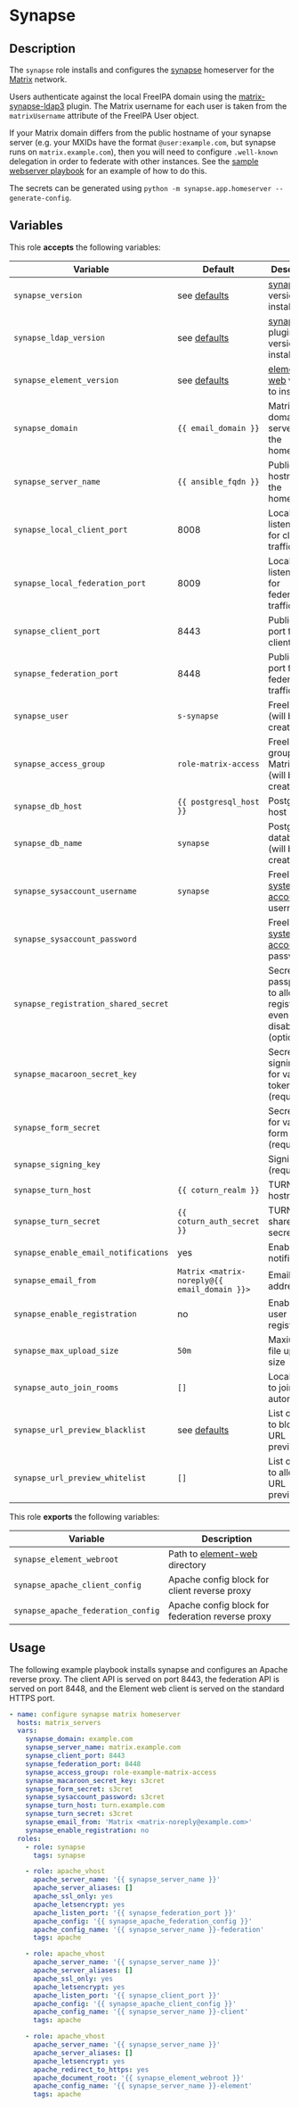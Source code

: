 Synapse
======

Description
-----------

The `synapse` role installs and configures the [synapse](https://github.com/matrix-org/synapse/)
homeserver for the [Matrix](https://matrix.org/) network.

Users authenticate against the local FreeIPA domain using
the [matrix-synapse-ldap3](https://github.com/matrix-org/matrix-synapse-ldap3) plugin.
The Matrix username for each user is taken from the `matrixUsername` attribute
of the FreeIPA User object.

If your Matrix domain differs from the public hostname of your synapse server
(e.g. your MXIDs have the format `@user:example.com`, but synapse runs on
`matrix.example.com`), then you will need to configure `.well-known` delegation
in order to federate with other instances. See the [sample webserver playbook](../../playbooks/webserver_public_example.yml)
for an example of how to do this.

The secrets can be generated using `python -m synapse.app.homeserver --generate-config`.


Variables
---------

This role **accepts** the following variables:

Variable                             | Default                                      | Description
-------------------------------------|----------------------------------------------|------------
`synapse_version`                    | see [defaults](defaults/main.yml)            | [synapse](https://github.com/matrix-org/synapse/) version to install
`synapse_ldap_version`               | see [defaults](defaults/main.yml)            | [synapse ldap](https://github.com/matrix-org/matrix-synapse-ldap3) plugin version to install
`synapse_element_version`            | see [defaults](defaults/main.yml)            | [element-web](https://github.com/vector-im/element-web) version to install
`synapse_domain`                     | `{{ email_domain }}`                         | Matrix domain served by the homeserver
`synapse_server_name`                | `{{ ansible_fqdn }}`                         | Public hostname of the homeserver
`synapse_local_client_port`          | 8008                                         | Localhost listen port for client traffic
`synapse_local_federation_port`      | 8009                                         | Localhost listen port for federation traffic
`synapse_client_port`                | 8443                                         | Public listen port for client traffic
`synapse_federation_port`            | 8448                                         | Public listen port for federation traffic
`synapse_user`                       | `s-synapse`                                  | FreeIPA user (will be created)
`synapse_access_group`               | `role-matrix-access`                         | FreeIPA group for Matrix users (will be created)
`synapse_db_host`                    | `{{ postgresql_host }}`                      | PostgreSQL host
`synapse_db_name`                    | `synapse`                                    | PostgreSQL database (will be created)
`synapse_sysaccount_username`        | `synapse`                                    | FreeIPA [system account](../freeipa_system_account/) username
`synapse_sysaccount_password`        | &nbsp;                                       | FreeIPA [system account](../freeipa_system_account/) password
`synapse_registration_shared_secret` | &nbsp;                                       | Secret passphrase to allow registration even when disabled (optional)
`synapse_macaroon_secret_key`        | &nbsp;                                       | Secret signing key for various tokens (required)
`synapse_form_secret`                | &nbsp;                                       | Secret key for various form HMACs (required)
`synapse_signing_key`                | &nbsp;                                       | Signing key (required)
`synapse_turn_host`                  | `{{ coturn_realm }}`                         | TURN server hostname
`synapse_turn_secret`                | `{{ coturn_auth_secret }}`                   | TURN server shared secret
`synapse_enable_email_notifications` | yes                                          | Enable email notifications
`synapse_email_from`                 | `Matrix <matrix-noreply@{{ email_domain }}>` | Email `From` address
`synapse_enable_registration`        | no                                           | Enable new user registration
`synapse_max_upload_size`            | `50m`                                        | Maxiumum file upload size
`synapse_auto_join_rooms`            | `[]`                                         | Local rooms to join automatically
`synapse_url_preview_blacklist`      | see [defaults](defaults/main.yml)            | List of CIDRs to block from URL previews
`synapse_url_preview_whitelist`      | `[]`                                         | List of CIDRs to allow for URL previews

This role **exports** the following variables:

Variable                           | Description
-----------------------------------|------------
`synapse_element_webroot`          | Path to [element-web](https://github.com/vector-im/element-web) directory
`synapse_apache_client_config`     | Apache config block for client reverse proxy
`synapse_apache_federation_config` | Apache config block for federation reverse proxy


Usage
-----

The following example playbook installs synapse and configures an Apache
reverse proxy. The client API is served on port 8443, the federation API
is served on port 8448, and the Element web client is served on the standard
HTTPS port.

````yaml
- name: configure synapse matrix homeserver
  hosts: matrix_servers
  vars:
    synapse_domain: example.com
    synapse_server_name: matrix.example.com
    synapse_client_port: 8443
    synapse_federation_port: 8448
    synapse_access_group: role-example-matrix-access
    synapse_macaroon_secret_key: s3cret
    synapse_form_secret: s3cret
    synapse_sysaccount_password: s3cret
    synapse_turn_host: turn.example.com
    synapse_turn_secret: s3cret
    synapse_email_from: 'Matrix <matrix-noreply@example.com>'
    synapse_enable_registration: no
  roles:
    - role: synapse
      tags: synapse

    - role: apache_vhost
      apache_server_name: '{{ synapse_server_name }}'
      apache_server_aliases: []
      apache_ssl_only: yes
      apache_letsencrypt: yes
      apache_listen_port: '{{ synapse_federation_port }}'
      apache_config: '{{ synapse_apache_federation_config }}'
      apache_config_name: '{{ synapse_server_name }}-federation'
      tags: apache

    - role: apache_vhost
      apache_server_name: '{{ synapse_server_name }}'
      apache_server_aliases: []
      apache_ssl_only: yes
      apache_letsencrypt: yes
      apache_listen_port: '{{ synapse_client_port }}'
      apache_config: '{{ synapse_apache_client_config }}'
      apache_config_name: '{{ synapse_server_name }}-client'
      tags: apache

    - role: apache_vhost
      apache_server_name: '{{ synapse_server_name }}'
      apache_server_aliases: []
      apache_letsencrypt: yes
      apache_redirect_to_https: yes
      apache_document_root: '{{ synapse_element_webroot }}'
      apache_config_name: '{{ synapse_server_name }}-element'
      tags: apache
````
